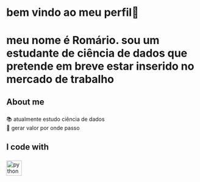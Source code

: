 <h1 align="left">bem vindo ao meu perfil👋</h1>

###

<h1 align="left">meu nome é Romário. sou um  estudante de ciência de dados que pretende em breve estar inserido no mercado de trabalho</h1>

###

<h2 align="left">About me</h2>

###

<p align="left">📚 atualmente  estudo ciência de dados<br>🎯 gerar valor por onde passo</p>

###

<h2 align="left">I code with</h2>

###

<div align="left">
  <img src="https://cdn.jsdelivr.net/gh/devicons/devicon/icons/python/python-original.svg" height="40" alt="python logo"  />
</div>

###
